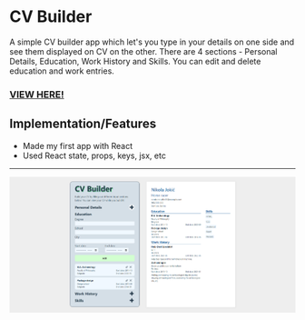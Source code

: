 # CV Builder

A simple CV builder app which let's you type in your details on one side and see them displayed on CV on the other. There are 4 sections - Personal Details, Education, Work History and Skills. You can edit and delete education and work entries.

### <a href="https://adorable-zuccutto-278cbb.netlify.app/">VIEW HERE!</a>

## Implementation/Features

- Made my first app with React
- Used React state, props, keys, jsx, etc

---

![preview](preview/preview.png)
